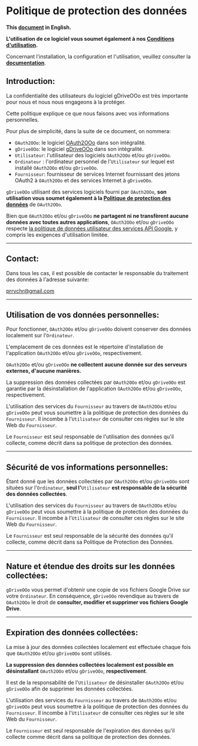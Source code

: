 # Politique de protection des données

**This [document][1] in English.**

**L'utilisation de ce logiciel vous soumet également à nos [Conditions d'utilisation][2].**

Concernant l'installation, la configuration et l'utilisation, veuillez consulter la **[documentation][3]**.

## Introduction:

La confidentialité des utilisateurs du logiciel gDriveOOo est très importante pour nous et nous nous engageons à la protéger.

Cette politique explique ce que nous faisons avec vos informations personnelles.

Pour plus de simplicité, dans la suite de ce document, on nommera:
- `OAuth2OOo`: le logiciel [OAuth2OOo][4] dans son intégralité.
- `gDriveOOo`: le logiciel [gDriveOOo][5] dans son intégralité.
- `Utilisateur`: l'utilisateur des logiciels `OAuth2OOo` et/ou `gDriveOOo`.
- `Ordinateur` : l'ordinateur personnel de l'`Utilisateur` sur lequel est installé `OAuth2OOo` et/ou `gDriveOOo`.
- `Fournisseur`: fournisseur de services Internet fournissant des jetons OAuth2 à `OAuth2OOo` et des services Internet à `gDriveOOo`.

`gDriveOOo` utilisant des services logiciels fourni par `OAuth2OOo`, **son utilisation vous soumet également à la [Politique de protection des données][6]** de `OAuth2OOo`.

Bien que `OAuth2OOo` et/ou `gDriveOOo` **ne partagent ni ne transfèrent aucune données avec toutes autres applications**, `OAuth2OOo` et/ou `gDriveOOo` respecte [la politique de données utilisateur des services API Google][7], y compris les exigences d'utilisation limitée.

___
## Contact:

Dans tous les cas, il est possible de contacter le responsable du traitement des données à l'adresse suivante:

prrvchr@gmail.com

___
## Utilisation de vos données personnelles:

Pour fonctionner, `OAuth2OOo` et/ou `gDriveOOo` doivent conserver des données localement sur l'`Ordinateur`.

L'emplacement de ces données est le répertoire d'installation de l'application `OAuth2OOo` et/ou `gDriveOOo`, respectivement.

`OAuth2OOo` et/ou `gDriveOOo` **ne collectent aucune donnée sur des serveurs externes, d'aucune manières.**

La suppression des données collectées par `OAuth2OOo` et/ou `gDriveOOo` est garantie par la désinstallation de l'application `OAuth2OOo` et/ou `gDriveOOo`, respectivement.

L'utilisation des services du `Fournisseur` au travers de `OAuth2OOo` et/ou `gDriveOOo` peut vous soumettre à la politique de protection des données du `Fournisseur`. Il incombe à l'`Utilisateur` de consulter ces règles sur le site Web du `Fournisseur`.

Le `Fournisseur` est seul responsable de l'utilisation des données qu'il collecte, comme décrit dans sa politique de protection des données.

___
## Sécurité de vos informations personnelles:

Étant donné que les données collectées par `OAuth2OOo` et/ou `gDriveOOo` sont situées sur l'`Ordinateur`, **seul l'**`Utilisateur` **est responsable de la sécurité des données collectées**.

L'utilisation des services du `Fournisseur` au travers de `OAuth2OOo` et/ou `gDriveOOo` peut vous soumettre à la politique de protection des données du `Fournisseur`. Il incombe à l'`Utilisateur` de consulter ces règles sur le site Web du `Fournisseur`.

Le `Fournisseur` est seul responsable de la sécurité des données qu'il collecte, comme décrit dans sa Politique de Protection des Données.

___
## Nature et étendue des droits sur les données collectées:

`gDriveOOo` vous permet d'obtenir une copie de vos fichiers Google Drive sur votre `Ordinateur`. En conséquence, `gDriveOOo` revendique au travers de `OAuth2OOo` le droit de **consulter, modifier et supprimer vos fichiers Google Drive**.

___
## Expiration des données collectées:

La mise à jour des données collectées localement est effectuée chaque fois que `OAuth2OOo` et/ou `gDriveOOo` sont utilisés.

**La suppression des données collectées localement est possible en désinstallant** `OAuth2OOo` et/ou `gDriveOOo`, **respectivement**.

Il est de la responsabilité de l'`Utilisateur` de désinstaller `OAuth2OOo` et/ou `gDriveOOo` afin de supprimer les données collectées.

L'utilisation des services du `Fournisseur` au travers de `OAuth2OOo` et/ou `gDriveOOo` peut vous soumettre à la politique de protection des données du `Fournisseur`. Il incombe à l'`Utilisateur` de consulter ces règles sur le site Web du `Fournisseur`.

Le `Fournisseur` est seul responsable de l'expiration des données qu'il collecte comme décrit dans sa politique de protection des données.

[1]: <https://prrvchr.github.io/gDriveOOo/source/gDriveOOo/registration/PrivacyPolicy_en>
[2]: <https://prrvchr.github.io/gDriveOOo/source/gDriveOOo/registration/TermsOfUse_fr>
[3]: <https://prrvchr.github.io/gDriveOOo/README_fr>
[4]: <https://github.com/prrvchr/OAuth2OOo/raw/master/OAuth2OOo.oxt>
[5]: <https://github.com/prrvchr/gDriveOOo/raw/master/gDriveOOo.oxt>
[6]: <https://prrvchr.github.io/OAuth2OOo/source/OAuth2OOo/registration/PrivacyPolicy_fr>
[7]: <https://developers.google.com/terms/api-services-user-data-policy?hl=fr>
